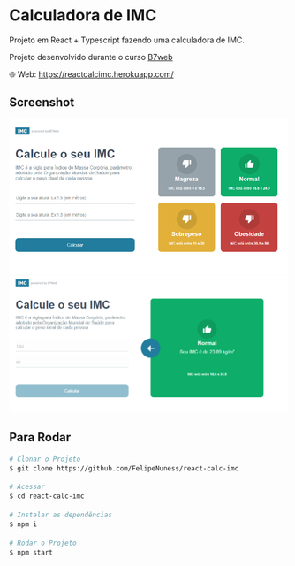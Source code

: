 # Calculadora de IMC

Projeto em React + Typescript fazendo uma calculadora de IMC.

Projeto desenvolvido durante o curso [B7web](https://b7web.com.br/fullstack/)

🌐 Web: https://reactcalcimc.herokuapp.com/

## Screenshot

![print](./prints/1.png)
![print](./prints/2.png)

## Para Rodar
```bash
# Clonar o Projeto
$ git clone https://github.com/FelipeNuness/react-calc-imc

# Acessar
$ cd react-calc-imc

# Instalar as dependências
$ npm i

# Rodar o Projeto
$ npm start

```
